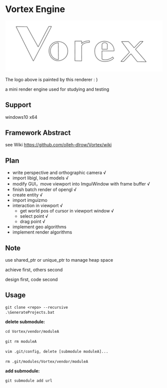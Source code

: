 # Vortex Engine

![image-20220717011307579](README/image-20220717011307579.png)

The logo above is painted by this renderer : )

a mini render engine used for studying and testing

## Support

windows10 x64



## Framework Abstract

see Wiki
https://github.com/olleh-dlrow/Vortex/wiki


## Plan

- write perspective and orthographic camera √
- import libigl, load models √
- modify GUI，move viewport into ImguiWindow with frame buffer √
- finish batch render of opengl √
- create entity √
- import imguizmo 
- interaction in viewport √
  - get world pos of cursor in viewport window √
  - select point √
  - drag point √
- implement geo algorithms
- implement render algorithms



## Note

use shared_ptr or unique_ptr to manage heap space

achieve first, others second

design first, code second



## Usage

```shell
git clone <repo> --recursive
.\GenerateProjects.bat
```



**delete submodule:**

```shell
cd Vortex/vendor/moduleA

git rm moduleA

vim .git/config, delete [submodule moduleA]...

rm .git/modules/Vortex/vendor/moduleA
```



**add submodule:**

```shell
git submodule add url
```
